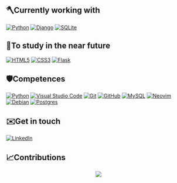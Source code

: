 ## 🪓Currently working with   

<a href="https://www.python.org">![Python](https://img.shields.io/badge/python-3670A0?style=for-the-badge&logo=python&logoColor=ffdd54)</a>
<a href="https://docs.djangoproject.com/en/4.1/">![Django](https://img.shields.io/badge/django-%23092E20.svg?style=for-the-badge&logo=django&logoColor=white)</a>
<a href="https://www.sqlite.org/index.html">![SQLite](https://img.shields.io/badge/sqlite-%2307405e.svg?style=for-the-badge&logo=sqlite&logoColor=white)</a>

## 🌱To study in the near future

<a href="https://www.html.com">![HTML5](https://img.shields.io/badge/html5-%23E34F26.svg?style=for-the-badge&logo=html5&logoColor=white)</a>
<a href="https://www.w3schools.com/css/">![CSS3](https://img.shields.io/badge/css3-%231572B6.svg?style=for-the-badge&logo=css3&logoColor=white)</a>
<a href="https://flask.palletsprojects.com/en/2.2.x/">![Flask](https://img.shields.io/badge/flask-%23000.svg?style=for-the-badge&logo=flask&logoColor=white)</a>

## 🛡️Competences

<a href="https://www.python.org">![Python](https://img.shields.io/badge/python-3670A0?style=for-the-badge&logo=python&logoColor=ffdd54)</a>
<a href="https://code.visualstudio.com/">![Visual Studio Code](https://img.shields.io/badge/Visual%20Studio%20Code-0078d7.svg?style=for-the-badge&logo=visual-studio-code&logoColor=white)</a>
<a href="https://git-scm.com/">![Git](https://img.shields.io/badge/git-%23F05033.svg?style=for-the-badge&logo=git&logoColor=white)</a>
<a href="https://www.github.com">![GitHub](https://img.shields.io/badge/github-%23121011.svg?style=for-the-badge&logo=github&logoColor=white)</a>
<a href="https://www.mysql.com/">![MySQL](https://img.shields.io/badge/mysql-%2300f.svg?style=for-the-badge&logo=mysql&logoColor=white)</a>
<a href="https://neovim.io/">![Neovim](https://img.shields.io/badge/NeoVim-%2357A143.svg?&style=for-the-badge&logo=neovim&logoColor=white)</a>
<a href="https://www.debian.org/index.es.html">![Debian](https://img.shields.io/badge/Debian-D70A53?style=for-the-badge&logo=debian&logoColor=white)</a>
<a href="https://www.postgresql.org/">![Postgres](https://img.shields.io/badge/postgres-%23316192.svg?style=for-the-badge&logo=postgresql&logoColor=white)</a>
    
## ✉️Get in touch

<a href="https://www.linkedin.com/in/daniel-atanasov-angelov-703a16217/" target="_blank">
    <img alt="LinkedIn" src="https://img.shields.io/badge/linkedin-%230A66C2.svg?&style=for-the-badge&logo=linkedin&logoColor=white"/>
</a>

## 📈Contributions
 <div align="center">
    <img src="http://github-readme-streak-stats.herokuapp.com?user=VarmiloVA&theme=dracula&count_private=true">
 </div>
